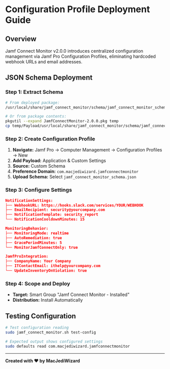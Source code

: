 # Configuration Profile Deployment Guide

## Overview
Jamf Connect Monitor v2.0.0 introduces centralized configuration management via Jamf Pro Configuration Profiles, eliminating hardcoded webhook URLs and email addresses.

## JSON Schema Deployment

### Step 1: Extract Schema
```bash
# From deployed package:
/usr/local/share/jamf_connect_monitor/schema/jamf_connect_monitor_schema.json

# Or from package contents:
pkgutil --expand JamfConnectMonitor-2.0.0.pkg temp
cp temp/Payload/usr/local/share/jamf_connect_monitor/schema/jamf_connect_monitor_schema.json .
```

### Step 2: Create Configuration Profile
1. **Navigate:** Jamf Pro → Computer Management → Configuration Profiles → New
2. **Add Payload:** Application & Custom Settings  
3. **Source:** Custom Schema
4. **Preference Domain:** `com.macjediwizard.jamfconnectmonitor`
5. **Upload Schema:** Select `jamf_connect_monitor_schema.json`

### Step 3: Configure Settings
```json
NotificationSettings:
├── WebhookURL: https://hooks.slack.com/services/YOUR/WEBHOOK
├── EmailRecipient: security@yourcompany.com  
├── NotificationTemplate: security_report
└── NotificationCooldownMinutes: 15

MonitoringBehavior:
├── MonitoringMode: realtime
├── AutoRemediation: true
├── GracePeriodMinutes: 5
└── MonitorJamfConnectOnly: true

JamfProIntegration:
├── CompanyName: Your Company
├── ITContactEmail: ithelp@yourcompany.com
└── UpdateInventoryOnViolation: true
```

### Step 4: Scope and Deploy
- **Target:** Smart Group "Jamf Connect Monitor - Installed"
- **Distribution:** Install Automatically

## Testing Configuration
```bash
# Test configuration reading
sudo jamf_connect_monitor.sh test-config

# Expected output shows configured settings
sudo defaults read com.macjediwizard.jamfconnectmonitor
```

---

**Created with ❤️ by MacJediWizard**